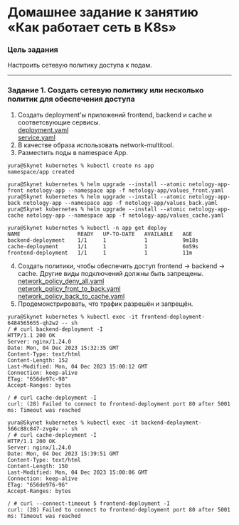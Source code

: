 # Домашнее задание к занятию «Как работает сеть в K8s»

### Цель задания

Настроить сетевую политику доступа к подам.

-----

### Задание 1. Создать сетевую политику или несколько политик для обеспечения доступа

1. Создать deployment'ы приложений frontend, backend и cache и соответсвующие сервисы.  
[deployment.yaml](https://github.com/kibernetiq/netology_k8s/blob/kuber-hw-2-7/netology-app/templates/deployment.yaml)  
[service.yaml](https://github.com/kibernetiq/netology_k8s/blob/kuber-hw-2-7/netology-app/templates/service.yaml)
2. В качестве образа использовать network-multitool.
3. Разместить поды в namespace App.
```
yura@Skynet kubernetes % kubectl create ns app
namespace/app created

yura@Skynet kubernetes % helm upgrade --install --atomic netology-app-front netology-app --namespace app -f netology-app/values_front.yaml  
yura@Skynet kubernetes % helm upgrade --install --atomic netology-app-back netology-app --namespace app -f netology-app/values_back.yaml  
yura@Skynet kubernetes % helm upgrade --install --atomic netology-app-cache netology-app --namespace app -f netology-app/values_cache.yaml  

yura@Skynet kubernetes % kubectl -n app get deploy   
NAME                  READY   UP-TO-DATE   AVAILABLE   AGE
backend-deployment    1/1     1            1           9m18s
cache-deployment      1/1     1            1           6m59s
frontend-deployment   1/1     1            1           11m
```
4. Создать политики, чтобы обеспечить доступ frontend -> backend -> cache. Другие виды подключений должны быть запрещены.  
[network_policy_deny_all.yaml](https://github.com/kibernetiq/netology_k8s/blob/kuber-hw-2-7/network_policy_deny_all.yaml)  
[network_policy_front_to_back.yaml](https://github.com/kibernetiq/netology_k8s/blob/kuber-hw-2-7/network_policy_front_to_back.yaml)  
[network_policy_back_to_cache.yaml](https://github.com/kibernetiq/netology_k8s/blob/kuber-hw-2-7/network_policy_back_to_cache.yaml)  
5. Продемонстрировать, что трафик разрешён и запрещён.
```
yura@Skynet kubernetes % kubectl exec -it frontend-deployment-6484565655-qh2w2 -- sh
/ # curl backend-deployment -I
HTTP/1.1 200 OK
Server: nginx/1.24.0
Date: Mon, 04 Dec 2023 15:32:35 GMT
Content-Type: text/html
Content-Length: 152
Last-Modified: Mon, 04 Dec 2023 15:00:12 GMT
Connection: keep-alive
ETag: "656de97c-98"
Accept-Ranges: bytes

/ # curl cache-deployment -I
curl: (28) Failed to connect to frontend-deployment port 80 after 5001 ms: Timeout was reached
```
```
yura@Skynet kubernetes % kubectl exec -it backend-deployment-566c88c847-zvg4v -- sh
/ # curl cache-deployment -I
HTTP/1.1 200 OK
Server: nginx/1.24.0
Date: Mon, 04 Dec 2023 15:39:51 GMT
Content-Type: text/html
Content-Length: 150
Last-Modified: Mon, 04 Dec 2023 15:00:06 GMT
Connection: keep-alive
ETag: "656de976-96"
Accept-Ranges: bytes

/ # curl --connect-timeout 5 frontend-deployment -I
curl: (28) Failed to connect to frontend-deployment port 80 after 5001 ms: Timeout was reached
```